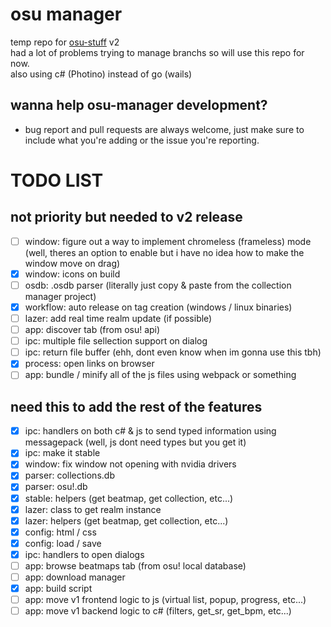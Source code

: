 # osu manager
temp repo for [osu-stuff](https://github.com/mezleca/osu-stuff) v2<br>
had a lot of problems trying to manage branchs so will use this repo for now.<br>
also using c# (Photino) instead of go (wails)

## wanna help osu-manager development?
- bug report and pull requests are always welcome, just make sure to include what you're adding or the issue you're reporting.

# TODO LIST
## not priority but needed to v2 release
- [ ] window: figure out a way to implement chromeless (frameless) mode (well, theres an option to enable but i have no idea how to make the window move on drag)
- [x] window: icons on build
- [ ] osdb: .osdb parser (literally just copy & paste from the collection manager project)
- [x] workflow: auto release on tag creation (windows / linux binaries)
- [ ] lazer: add real time realm update (if possible)
- [ ] app: discover tab (from osu! api)
- [ ] ipc: multiple file sellection support on dialog
- [ ] ipc: return file buffer (ehh, dont even know when im gonna use this tbh)
- [x] process: open links on browser
- [ ] app: bundle / minify all of the js files using webpack or something

## need this to add the rest of the features
- [x] ipc: handlers on both c# & js to send typed information using messagepack (well, js dont need types but you get it) 
- [x] ipc: make it stable
- [x] window: fix window not opening with nvidia drivers
- [x] parser: collections.db
- [x] parser: osu!.db
- [x] stable: helpers (get beatmap, get collection, etc...)
- [x] lazer: class to get realm instance
- [x] lazer: helpers (get beatmap, get collection, etc...)
- [x] config: html / css
- [x] config: load / save
- [x] ipc: handlers to open dialogs
- [ ] app: browse beatmaps tab (from osu! local database)
- [ ] app: download manager
- [x] app: build script
- [ ] app: move v1 frontend logic to js (virtual list, popup, progress, etc...) 
- [ ] app: move v1 backend logic to c# (filters, get_sr, get_bpm, etc...)